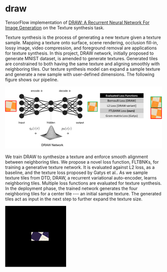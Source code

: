 # draw

TensorFlow implementation of [DRAW: A Recurrent Neural Network For Image Generation](http://arxiv.org/pdf/1502.04623.pdf) on the Texture synthesis task.


Texture synthesis is the process of generating a new texture given a texture sample. Mapping a texture onto surface, scene rendering, occlusion fill-in, lossy image, video compression, and foreground removal are applications for texture synthesis. In this project, DRAW network, initially proposed to generate MNIST dataset, is amended to generate textures. Generated tiles are constrained to both having the same texture and aligning smoothly with neighboring tiles. Our texture synthesis model can expand a sample texture and generate a new sample with user-defined dimensions. The following figure shows our pipeline.

![](./figures/pipeline.png)

We train DRAW to synthesize a texture and enforce smooth alignment between neighboring tiles. We propose a novel loss function, FLTBNKs, for training a generative texture network. It is evaluated against L2 loss, as a baseline, and the texture loss proposed by Gatys et al.. 
As we sample texture tiles from DTD, DRAW, a recurrent variational auto-encoder, learns neighboring tiles. Multiple loss functions are evaluated for texture synthesis. In the deployment phase, the trained network generates the four neighboring tiles for a center tile --- an initial sample texture. The generated tiles act as input in the next step to further expand the texture size.

![](./figures/output.gif)